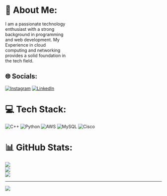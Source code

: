 # 💫 About Me:

I am a passionate technology <br>enthusiast with a strong <br>background in programming <br>and web development. My <br>Experience in cloud <br>computing and networking <br>provides a solid foundation in <br>the tech field.

## 🌐 Socials:

[![Instagram](https://img.shields.io/badge/Instagram-%23E4405F.svg?logo=Instagram&logoColor=white)](https://instagram.com/wilsenlau) [![LinkedIn](https://img.shields.io/badge/LinkedIn-%230077B5.svg?logo=linkedin&logoColor=white)](https://linkedin.com/in/wilsenlau)

# 💻 Tech Stack:

![C++](https://img.shields.io/badge/c++-%2300599C.svg?style=for-the-badge&logo=c%2B%2B&logoColor=white) ![Python](https://img.shields.io/badge/python-3670A0?style=for-the-badge&logo=python&logoColor=ffdd54) ![AWS](https://img.shields.io/badge/AWS-%23FF9900.svg?style=for-the-badge&logo=amazon-aws&logoColor=white) ![MySQL](https://img.shields.io/badge/mysql-4479A1.svg?style=for-the-badge&logo=mysql&logoColor=white) ![Cisco](https://img.shields.io/badge/cisco-%23049fd9.svg?style=for-the-badge&logo=cisco&logoColor=black)

# 📊 GitHub Stats:

![](https://github-readme-stats.vercel.app/api?username=WilsenL&theme=catppuccin_latte&hide_border=false&include_all_commits=false&count_private=false)<br/>
![](https://github-readme-streak-stats.herokuapp.com/?user=WilsenL&theme=catppuccin_latte&hide_border=false)<br/>
![](https://github-readme-stats.vercel.app/api/top-langs/?username=WilsenL&theme=catppuccin_latte&hide_border=false&include_all_commits=false&count_private=false&layout=compact)

---

[![](https://visitcount.itsvg.in/api?id=WilsenL&icon=0&color=0)](https://visitcount.itsvg.in)

<!-- Proudly created with GPRM ( https://gprm.itsvg.in ) -->
